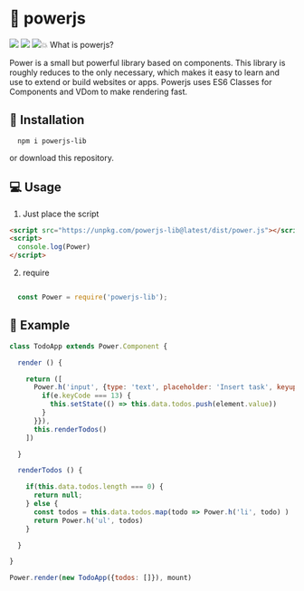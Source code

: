 # 👊 powerjs

<p align="left">
  <img src="https://img.shields.io/github/license/janmarkuslanger/powerjs.svg?style=flat-square">
  <img src="https://img.shields.io/github/size/janmarkuslanger/powerjs/dist/power.js.svg?style=flat-square">
  <img src="https://badge.fury.io/js/powerjs-lib.svg>
</p>

**Powerjs is a small but powerful library for building user interfaces with no dependencies.**

## 💥 What is powerjs?

Power is a small but powerful library based on components.
This library is roughly reduces to the only necessary, which makes it easy to learn and use to extend or build websites or apps.
Powerjs uses ES6 Classes for Components and VDom to make rendering fast.

## 📁 Installation

``` npm
  npm i powerjs-lib
```

or download this repository.

## 💻 Usage

1. Just place the script
``` html
<script src="https://unpkg.com/powerjs-lib@latest/dist/power.js"></script>
<script>
  console.log(Power)
</script>
```

2. require

``` javascript

  const Power = require('powerjs-lib');

```


## 🌟 Example

``` javascript
class TodoApp extends Power.Component {

  render () {

    return ([
      Power.h('input', {type: 'text', placeholder: 'Insert task', keyup: (e, element) => {
        if(e.keyCode === 13) {
          this.setState(() => this.data.todos.push(element.value))
        }
      }}),
      this.renderTodos()
    ])

  }

  renderTodos () {

    if(this.data.todos.length === 0) {
      return null;
    } else {
      const todos = this.data.todos.map(todo => Power.h('li', todo) )
      return Power.h('ul', todos)
    }

  }

}

Power.render(new TodoApp({todos: []}), mount)
```

